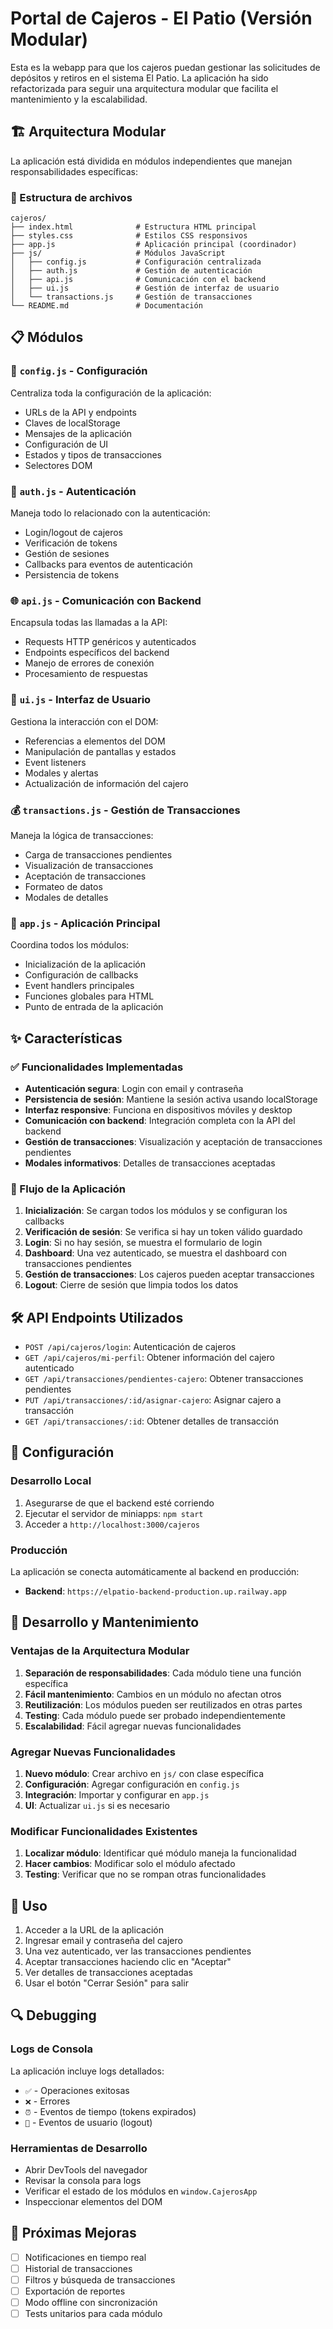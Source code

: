# Portal de Cajeros - El Patio (Versión Modular)

Esta es la webapp para que los cajeros puedan gestionar las solicitudes de depósitos y retiros en el sistema El Patio. La aplicación ha sido refactorizada para seguir una arquitectura modular que facilita el mantenimiento y la escalabilidad.

## 🏗️ Arquitectura Modular

La aplicación está dividida en módulos independientes que manejan responsabilidades específicas:

### 📁 Estructura de archivos

```
cajeros/
├── index.html              # Estructura HTML principal
├── styles.css              # Estilos CSS responsivos
├── app.js                  # Aplicación principal (coordinador)
├── js/                     # Módulos JavaScript
│   ├── config.js           # Configuración centralizada
│   ├── auth.js             # Gestión de autenticación
│   ├── api.js              # Comunicación con el backend
│   ├── ui.js               # Gestión de interfaz de usuario
│   └── transactions.js     # Gestión de transacciones
└── README.md               # Documentación
```

## 📋 Módulos

### 🔧 `config.js` - Configuración

Centraliza toda la configuración de la aplicación:

- URLs de la API y endpoints
- Claves de localStorage
- Mensajes de la aplicación
- Configuración de UI
- Estados y tipos de transacciones
- Selectores DOM

### 🔐 `auth.js` - Autenticación

Maneja todo lo relacionado con la autenticación:

- Login/logout de cajeros
- Verificación de tokens
- Gestión de sesiones
- Callbacks para eventos de autenticación
- Persistencia de tokens

### 🌐 `api.js` - Comunicación con Backend

Encapsula todas las llamadas a la API:

- Requests HTTP genéricos y autenticados
- Endpoints específicos del backend
- Manejo de errores de conexión
- Procesamiento de respuestas

### 🎨 `ui.js` - Interfaz de Usuario

Gestiona la interacción con el DOM:

- Referencias a elementos del DOM
- Manipulación de pantallas y estados
- Event listeners
- Modales y alertas
- Actualización de información del cajero

### 💰 `transactions.js` - Gestión de Transacciones

Maneja la lógica de transacciones:

- Carga de transacciones pendientes
- Visualización de transacciones
- Aceptación de transacciones
- Formateo de datos
- Modales de detalles

### 🎯 `app.js` - Aplicación Principal

Coordina todos los módulos:

- Inicialización de la aplicación
- Configuración de callbacks
- Event handlers principales
- Funciones globales para HTML
- Punto de entrada de la aplicación

## ✨ Características

### ✅ Funcionalidades Implementadas

- **Autenticación segura**: Login con email y contraseña
- **Persistencia de sesión**: Mantiene la sesión activa usando localStorage
- **Interfaz responsive**: Funciona en dispositivos móviles y desktop
- **Comunicación con backend**: Integración completa con la API del backend
- **Gestión de transacciones**: Visualización y aceptación de transacciones pendientes
- **Modales informativos**: Detalles de transacciones aceptadas

### 🔄 Flujo de la Aplicación

1. **Inicialización**: Se cargan todos los módulos y se configuran los callbacks
2. **Verificación de sesión**: Se verifica si hay un token válido guardado
3. **Login**: Si no hay sesión, se muestra el formulario de login
4. **Dashboard**: Una vez autenticado, se muestra el dashboard con transacciones pendientes
5. **Gestión de transacciones**: Los cajeros pueden aceptar transacciones
6. **Logout**: Cierre de sesión que limpia todos los datos

## 🛠️ API Endpoints Utilizados

- `POST /api/cajeros/login`: Autenticación de cajeros
- `GET /api/cajeros/mi-perfil`: Obtener información del cajero autenticado
- `GET /api/transacciones/pendientes-cajero`: Obtener transacciones pendientes
- `PUT /api/transacciones/:id/asignar-cajero`: Asignar cajero a transacción
- `GET /api/transacciones/:id`: Obtener detalles de transacción

## 🚀 Configuración

### Desarrollo Local

1. Asegurarse de que el backend esté corriendo
2. Ejecutar el servidor de miniapps: `npm start`
3. Acceder a `http://localhost:3000/cajeros`

### Producción

La aplicación se conecta automáticamente al backend en producción:

- **Backend**: `https://elpatio-backend-production.up.railway.app`

## 🔧 Desarrollo y Mantenimiento

### Ventajas de la Arquitectura Modular

1. **Separación de responsabilidades**: Cada módulo tiene una función específica
2. **Fácil mantenimiento**: Cambios en un módulo no afectan otros
3. **Reutilización**: Los módulos pueden ser reutilizados en otras partes
4. **Testing**: Cada módulo puede ser probado independientemente
5. **Escalabilidad**: Fácil agregar nuevas funcionalidades

### Agregar Nuevas Funcionalidades

1. **Nuevo módulo**: Crear archivo en `js/` con clase específica
2. **Configuración**: Agregar configuración en `config.js`
3. **Integración**: Importar y configurar en `app.js`
4. **UI**: Actualizar `ui.js` si es necesario

### Modificar Funcionalidades Existentes

1. **Localizar módulo**: Identificar qué módulo maneja la funcionalidad
2. **Hacer cambios**: Modificar solo el módulo afectado
3. **Testing**: Verificar que no se rompan otras funcionalidades

## 📱 Uso

1. Acceder a la URL de la aplicación
2. Ingresar email y contraseña del cajero
3. Una vez autenticado, ver las transacciones pendientes
4. Aceptar transacciones haciendo clic en "Aceptar"
5. Ver detalles de transacciones aceptadas
6. Usar el botón "Cerrar Sesión" para salir

## 🔍 Debugging

### Logs de Consola

La aplicación incluye logs detallados:

- `✅` - Operaciones exitosas
- `❌` - Errores
- `⏰` - Eventos de tiempo (tokens expirados)
- `👋` - Eventos de usuario (logout)

### Herramientas de Desarrollo

- Abrir DevTools del navegador
- Revisar la consola para logs
- Verificar el estado de los módulos en `window.CajerosApp`
- Inspeccionar elementos del DOM

## 🚀 Próximas Mejoras

- [ ] Notificaciones en tiempo real
- [ ] Historial de transacciones
- [ ] Filtros y búsqueda de transacciones
- [ ] Exportación de reportes
- [ ] Modo offline con sincronización
- [ ] Tests unitarios para cada módulo
